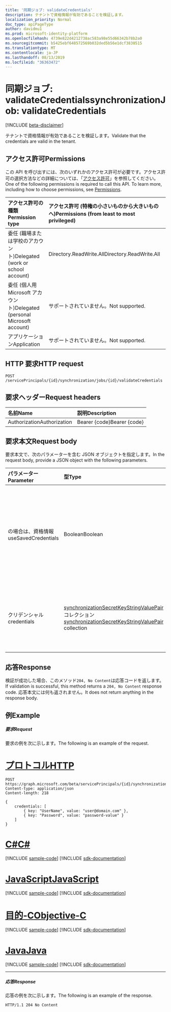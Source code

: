 ```yaml
---
title: '同期ジョブ: validateCredentials'
description: テナントで資格情報が有効であることを検証します。
localization_priority: Normal
doc_type: apiPageType
author: davidmu1
ms.prod: microsoft-identity-platform
ms.openlocfilehash: 4739e822d4212738ac583a98e55d66342b78b2a0
ms.sourcegitcommit: b5425ebf648572569b032ded5b56e1dcf3830515
ms.translationtype: MT
ms.contentlocale: ja-JP
ms.lasthandoff: 08/13/2019
ms.locfileid: "36363472"
---
```

# <a name="synchronizationjob-validatecredentials"></a><span data-ttu-id="fb08f-103">同期ジョブ: validateCredentials</span><span class="sxs-lookup"><span data-stu-id="fb08f-103">synchronizationJob: validateCredentials</span></span>

[!INCLUDE [beta-disclaimer](../../includes/beta-disclaimer.md)]

<span data-ttu-id="fb08f-104">テナントで資格情報が有効であることを検証します。</span><span class="sxs-lookup"><span data-stu-id="fb08f-104">Validate that the credentials are valid in the tenant.</span></span>

## <a name="permissions"></a><span data-ttu-id="fb08f-105">アクセス許可</span><span class="sxs-lookup"><span data-stu-id="fb08f-105">Permissions</span></span>
<span data-ttu-id="fb08f-p101">この API を呼び出すには、次のいずれかのアクセス許可が必要です。アクセス許可の選択方法などの詳細については、「[アクセス許可](/graph/permissions-reference)」を参照してください。</span><span class="sxs-lookup"><span data-stu-id="fb08f-p101">One of the following permissions is required to call this API. To learn more, including how to choose permissions, see [Permissions](/graph/permissions-reference).</span></span>

|<span data-ttu-id="fb08f-108">アクセス許可の種類</span><span class="sxs-lookup"><span data-stu-id="fb08f-108">Permission type</span></span>                        | <span data-ttu-id="fb08f-109">アクセス許可 (特権の小さいものから大きいものへ)</span><span class="sxs-lookup"><span data-stu-id="fb08f-109">Permissions (from least to most privileged)</span></span>              |
|:--------------------------------------|:---------------------------------------------------------|
|<span data-ttu-id="fb08f-110">委任 (職場または学校のアカウント)</span><span class="sxs-lookup"><span data-stu-id="fb08f-110">Delegated (work or school account)</span></span>     |<span data-ttu-id="fb08f-111">Directory.ReadWrite.All</span><span class="sxs-lookup"><span data-stu-id="fb08f-111">Directory.ReadWrite.All</span></span>  |
|<span data-ttu-id="fb08f-112">委任 (個人用 Microsoft アカウント)</span><span class="sxs-lookup"><span data-stu-id="fb08f-112">Delegated (personal Microsoft account)</span></span> |<span data-ttu-id="fb08f-113">サポートされていません。</span><span class="sxs-lookup"><span data-stu-id="fb08f-113">Not supported.</span></span> |
|<span data-ttu-id="fb08f-114">アプリケーション</span><span class="sxs-lookup"><span data-stu-id="fb08f-114">Application</span></span>                            |<span data-ttu-id="fb08f-115">サポートされていません。</span><span class="sxs-lookup"><span data-stu-id="fb08f-115">Not supported.</span></span>| 

## <a name="http-request"></a><span data-ttu-id="fb08f-116">HTTP 要求</span><span class="sxs-lookup"><span data-stu-id="fb08f-116">HTTP request</span></span>
<!-- { "blockType": "ignored" } -->
```http
POST /servicePrincipals/{id}/synchronization/jobs/{id}/validateCredentials

```
## <a name="request-headers"></a><span data-ttu-id="fb08f-117">要求ヘッダー</span><span class="sxs-lookup"><span data-stu-id="fb08f-117">Request headers</span></span>
| <span data-ttu-id="fb08f-118">名前</span><span class="sxs-lookup"><span data-stu-id="fb08f-118">Name</span></span>       | <span data-ttu-id="fb08f-119">説明</span><span class="sxs-lookup"><span data-stu-id="fb08f-119">Description</span></span>|
|:---------------|:----------|
| <span data-ttu-id="fb08f-120">Authorization</span><span class="sxs-lookup"><span data-stu-id="fb08f-120">Authorization</span></span>  | <span data-ttu-id="fb08f-121">Bearer {code}</span><span class="sxs-lookup"><span data-stu-id="fb08f-121">Bearer {code}</span></span>|

## <a name="request-body"></a><span data-ttu-id="fb08f-122">要求本文</span><span class="sxs-lookup"><span data-stu-id="fb08f-122">Request body</span></span>
<span data-ttu-id="fb08f-123">要求本文で、次のパラメーターを含む JSON オブジェクトを指定します。</span><span class="sxs-lookup"><span data-stu-id="fb08f-123">In the request body, provide a JSON object with the following parameters.</span></span>

| <span data-ttu-id="fb08f-124">パラメーター</span><span class="sxs-lookup"><span data-stu-id="fb08f-124">Parameter</span></span>    | <span data-ttu-id="fb08f-125">型</span><span class="sxs-lookup"><span data-stu-id="fb08f-125">Type</span></span>   |<span data-ttu-id="fb08f-126">説明</span><span class="sxs-lookup"><span data-stu-id="fb08f-126">Description</span></span>|
|:---------------|:--------|:----------|
|<span data-ttu-id="fb08f-127">の場合は、資格情報</span><span class="sxs-lookup"><span data-stu-id="fb08f-127">useSavedCredentials</span></span>|<span data-ttu-id="fb08f-128">Boolean</span><span class="sxs-lookup"><span data-stu-id="fb08f-128">Boolean</span></span>|<span data-ttu-id="fb08f-129">の`true`場合、 `credentials`パラメーターは無視され、以前に保存された資格情報 (ある場合) が代わりに検証されます。</span><span class="sxs-lookup"><span data-stu-id="fb08f-129">When `true`, the `credentials` parameter will be ignored and the previously saved credentials (if any) will be validated instead.</span></span> |
|<span data-ttu-id="fb08f-130">クリデンシャル</span><span class="sxs-lookup"><span data-stu-id="fb08f-130">credentials</span></span>|<span data-ttu-id="fb08f-131">[synchronizationSecretKeyStringValuePair](../resources/synchronization-secretkeystringvaluepair.md)コレクション</span><span class="sxs-lookup"><span data-stu-id="fb08f-131">[synchronizationSecretKeyStringValuePair](../resources/synchronization-secretkeystringvaluepair.md) collection</span></span>|<span data-ttu-id="fb08f-132">検証する資格情報。</span><span class="sxs-lookup"><span data-stu-id="fb08f-132">Credentials to validate.</span></span> <span data-ttu-id="fb08f-133">`useSavedCredentials`パラメーターがの場合は`true`無視されます。</span><span class="sxs-lookup"><span data-stu-id="fb08f-133">Ignored when the `useSavedCredentials` parameter is `true`.</span></span>|

## <a name="response"></a><span data-ttu-id="fb08f-134">応答</span><span class="sxs-lookup"><span data-stu-id="fb08f-134">Response</span></span>
<span data-ttu-id="fb08f-135">検証が成功した場合、このメソッド`204, No Content`は応答コードを返します。</span><span class="sxs-lookup"><span data-stu-id="fb08f-135">If validation is successful, this method returns a `204, No Content` response code.</span></span> <span data-ttu-id="fb08f-136">応答本文には何も返されません。</span><span class="sxs-lookup"><span data-stu-id="fb08f-136">It does not return anything in the response body.</span></span>

## <a name="example"></a><span data-ttu-id="fb08f-137">例</span><span class="sxs-lookup"><span data-stu-id="fb08f-137">Example</span></span>

##### <a name="request"></a><span data-ttu-id="fb08f-138">要求</span><span class="sxs-lookup"><span data-stu-id="fb08f-138">Request</span></span>
<span data-ttu-id="fb08f-139">要求の例を次に示します。</span><span class="sxs-lookup"><span data-stu-id="fb08f-139">The following is an example of the request.</span></span>

# <a name="httptabhttp"></a>[<span data-ttu-id="fb08f-140">プロトコル</span><span class="sxs-lookup"><span data-stu-id="fb08f-140">HTTP</span></span>](#tab/http)
<!-- {
  "blockType": "request",
  "name": "synchronizationjob_validatecredentials"
}-->
```http
POST https://graph.microsoft.com/beta/servicePrincipals/{id}/synchronization/jobs/{id}/validateCredentials
Content-type: application/json
Content-length: 218

{ 
    credentials: [ 
        { key: "UserName", value: "user@domain.com" },
        { key: "Password", value: "password-value" }
    ]
}
```
# <a name="ctabcsharp"></a>[<span data-ttu-id="fb08f-141">C#</span><span class="sxs-lookup"><span data-stu-id="fb08f-141">C#</span></span>](#tab/csharp)
[!INCLUDE [sample-code](../includes/snippets/csharp/synchronizationjob-validatecredentials-csharp-snippets.md)]
[!INCLUDE [sdk-documentation](../includes/snippets/snippets-sdk-documentation-link.md)]

# <a name="javascripttabjavascript"></a>[<span data-ttu-id="fb08f-142">JavaScript</span><span class="sxs-lookup"><span data-stu-id="fb08f-142">JavaScript</span></span>](#tab/javascript)
[!INCLUDE [sample-code](../includes/snippets/javascript/synchronizationjob-validatecredentials-javascript-snippets.md)]
[!INCLUDE [sdk-documentation](../includes/snippets/snippets-sdk-documentation-link.md)]

# <a name="objective-ctabobjc"></a>[<span data-ttu-id="fb08f-143">目的-C</span><span class="sxs-lookup"><span data-stu-id="fb08f-143">Objective-C</span></span>](#tab/objc)
[!INCLUDE [sample-code](../includes/snippets/objc/synchronizationjob-validatecredentials-objc-snippets.md)]
[!INCLUDE [sdk-documentation](../includes/snippets/snippets-sdk-documentation-link.md)]

# <a name="javatabjava"></a>[<span data-ttu-id="fb08f-144">Java</span><span class="sxs-lookup"><span data-stu-id="fb08f-144">Java</span></span>](#tab/java)
[!INCLUDE [sample-code](../includes/snippets/java/synchronizationjob-validatecredentials-java-snippets.md)]
[!INCLUDE [sdk-documentation](../includes/snippets/snippets-sdk-documentation-link.md)]

---


##### <a name="response"></a><span data-ttu-id="fb08f-145">応答</span><span class="sxs-lookup"><span data-stu-id="fb08f-145">Response</span></span>
<span data-ttu-id="fb08f-146">応答の例を次に示します。</span><span class="sxs-lookup"><span data-stu-id="fb08f-146">The following is an example of the response.</span></span> 
<!-- {
  "blockType": "response",
  "truncated": true,
  "@odata.type": "microsoft.graph.None"
} -->
```http
HTTP/1.1 204 No Content
```

<!-- uuid: 8fcb5dbc-d5aa-4681-8e31-b001d5168d79
2015-10-25 14:57:30 UTC -->
<!--
{
  "type": "#page.annotation",
  "description": "synchronizationJob: validateCredentials",
  "keywords": "",
  "section": "documentation",
  "tocPath": "",
  "suppressions": [
  ]
}
-->
